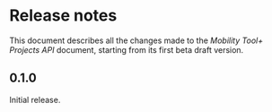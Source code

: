 Release notes
=============

This document describes all the changes made to the *Mobility Tool+ Projects API*
document, starting from its first beta draft version.


0.1.0
-----

Initial release.
